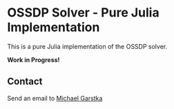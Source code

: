 # OSSDP Solver - Pure Julia Implementation
This is a pure Julia implementation of the OSSDP solver.

**Work in Progress!**

## Contact
Send an email to [Michael Garstka](mailto:michael.garstka@eng.ox.ac.uk)
